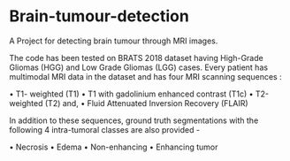 # Brain-tumour-detection
A Project for detecting brain tumour through MRI images.

The code has been tested on BRATS 2018 dataset having High-Grade Gliomas (HGG) and Low Grade Gliomas (LGG) cases. 
Every patient has multimodal MRI data in the dataset and has four MRI scanning sequences :

•	T1- weighted (T1)
•	T1 with gadolinium enhanced contrast (T1c)
•	T2-weighted (T2) and,
•	Fluid Attenuated Inversion Recovery (FLAIR)


In addition to these sequences, ground truth segmentations with the following 4 intra-tumoral classes are also provided -

•	Necrosis
•	Edema
•	Non-enhancing
•	Enhancing tumor

